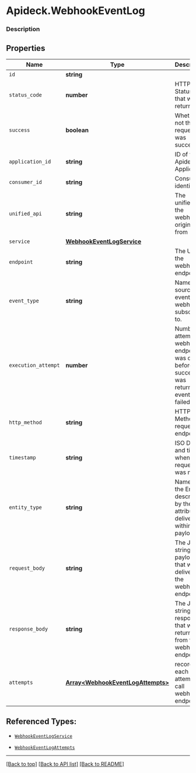 # Apideck.WebhookEventLog

### Description

## Properties
Name | Type | Description | Notes
------------ | ------------- | ------------- | -------------
`id` | **string** |  | [optional] 
`status_code` | **number** | HTTP Status code that was returned. | [optional] 
`success` | **boolean** | Whether or not the request was successful. | [optional] 
`application_id` | **string** | ID of your Apideck Application | [optional] 
`consumer_id` | **string** | Consumer identifier | [optional] 
`unified_api` | **string** | The unifiedApi the webhook originated from | [optional] 
`service` | [**WebhookEventLogService**](WebhookEventLogService.md) |  | [optional] 
`endpoint` | **string** | The URL of the webhook endpoint. | [optional] 
`event_type` | **string** | Name of source event that webhook is subscribed to. | [optional] 
`execution_attempt` | **number** | Number of attempts webhook endpoint was called before a success was returned or eventually failed | [optional] 
`http_method` | **string** | HTTP Method of request to endpoint. | [optional] 
`timestamp` | **string** | ISO Date and time when the request was made. | [optional] 
`entity_type` | **string** | Name of the Entity described by the attributes delivered within payload | [optional] 
`request_body` | **string** | The JSON stringified payload that was delivered to the webhook endpoint. | [optional] 
`response_body` | **string** | The JSON stringified response that was returned from the webhook endpoint. | [optional] 
`attempts` | [**Array&lt;WebhookEventLogAttempts&gt;**](WebhookEventLogAttempts.md) | record of each attempt to call webhook endpoint | [optional] 





## Referenced Types:






* [`WebhookEventLogService`](WebhookEventLogService.md)








* [`WebhookEventLogAttempts`](WebhookEventLogAttempts.md)

---

[[Back to top]](#) [[Back to API list]](../../../../README.md#documentation-for-api-endpoints) [[Back to README]](../../../../README.md)


